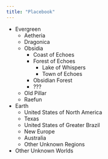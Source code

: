 ```yaml
---
title: "Placebook"
---
```


- Evergreen
  - Aetheria
  - Dragonica
  - Obsidia
    - Coast of Echoes
    - Forest of Echoes
      - Lake of Whispers
      - Town of Echoes
    - Obsidian Forest
    - ???
  - Old Pillar
  - Raefun
- Earth
  - United States of North America
  - Texas
  - United States of Greater Brazil
  - New Europe
  - Australia
  - Other Unknown Regions
- Other Unknown Worlds
